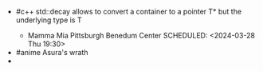 - #c++ std::decay allows to convert a container<T> to a pointer  T* but the underlying type is T
	- Mamma Mia Pittsburgh Benedum Center
	  SCHEDULED: <2024-03-28 Thu 19:30>
- #anime Asura's wrath
-